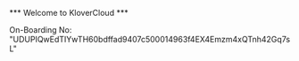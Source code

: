 *** Welcome to KloverCloud ***

On-Boarding No: &#34;UDUPIQwEdTIYwTH60bdffad9407c500014963f4EX4Emzm4xQTnh42Gq7sL&#34;
